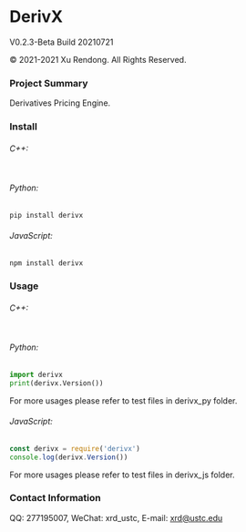 # DerivX
V0.2.3-Beta Build 20210721

© 2021-2021 Xu Rendong. All Rights Reserved.

### Project Summary
Derivatives Pricing Engine.

### Install
###### C++:
```bash
```

###### Python:
```bash
pip install derivx
```

###### JavaScript:
```bash
npm install derivx
```

### Usage
###### C++:
```c++

```

###### Python:
```python
import derivx
print(derivx.Version())
```
For more usages please refer to test files in derivx_py folder.

###### JavaScript:
```javascript
const derivx = require('derivx')
console.log(derivx.Version())
```
For more usages please refer to test files in derivx_js folder.

### Contact Information
QQ: 277195007, WeChat: xrd_ustc, E-mail: xrd@ustc.edu
